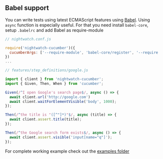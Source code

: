 ## Babel support

You can write tests using latest ECMAScript features using [Babel](https://babeljs.io/). Using `async` function is especially useful.
For that you need install `babel-core`, setup `.babelrc` and add Babel as require-module
```javascript
// nightwatch.conf.js

require('nightwatch-cucumber')({
  cucumberArgs: ['--require-module', 'babel-core/register', '--require', 'features/step_definitions', 'features']
})
...
```

```javascript
// features/step_definitions/google.js

import { client } from 'nightwatch-cucumber';
import { Given, Then, When } from 'cucumber';

Given(/^I open Google's search page$/, async () => {
  await client.url('http://google.com')
  await client.waitForElementVisible('body', 1000);
});

Then(/^the title is "([^"]*)"$/, async (title) => {
  await client.assert.title(title);
});

Then(/^the Google search form exists$/, async () => {
  await client.assert.visible('input[name="q"]');
});
```

For complete working example check out the [examples folder](https://github.com/mucsi96/nightwatch-cucumber/tree/master/examples/babel-example)

